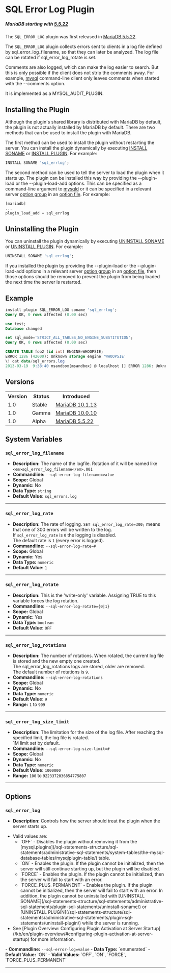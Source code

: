 # SQL Error Log Plugin

##### MariaDB starting with [5.5.22](/kb/en/mariadb-5522-release-notes/)

The `SQL_ERROR_LOG` plugin was first released in [MariaDB 5.5.22](/kb/en/mariadb-5522-release-notes/).

The `SQL_ERROR_LOG` plugin collects errors sent to clients in a log file defined by <a undefined>sql_error_log_filename</a>, so that they can later be analyzed. The log file can be rotated if <a undefined>sql_error_log_rotate</a> is set.

Comments are also logged, which can make the log easier to search. But this is only possible if the client does not strip the comments away. For example, [mysql](/clients-utilities/mysql-client/mysql-command-line-client/) command-line client only leaves comments when started with the <a undefined>--comments</a> option.

It is implemented as a <a undefined>MYSQL_AUDIT_PLUGIN</a>.

## Installing the Plugin

Although the plugin's shared library is distributed with MariaDB by default, the plugin is not actually installed by MariaDB by default. There are two methods that can be used to install the plugin with MariaDB.

The first method can be used to install the plugin without restarting the server. You can install the plugin dynamically by executing [INSTALL SONAME](/sql-statements-structure/sql-statements/administrative-sql-statements/plugin-sql-statements/install-soname/) or [INSTALL PLUGIN](/sql-statements-structure/sql-statements/administrative-sql-statements/plugin-sql-statements/install-plugin/). For example:

```sql
INSTALL SONAME 'sql_errlog';
```

The second method can be used to tell the server to load the plugin when it starts up. The plugin can be installed this way by providing the <a undefined>--plugin-load</a> or the <a undefined>--plugin-load-add</a> options. This can be specified as a command-line argument to [mysqld](/mariadb-administration/getting-installing-and-upgrading-mariadb/starting-and-stopping-mariadb/mysqld-options/) or it can be specified in a relevant server [option group](/kb/en/configuring-mariadb-with-option-files/#option-groups) in an [option file](/mariadb-administration/getting-installing-and-upgrading-mariadb/configuring-mariadb-with-option-files/). For example:

```sql
[mariadb]
...
plugin_load_add = sql_errlog
```

## Uninstalling the Plugin

You can uninstall the plugin dynamically by executing [UNINSTALL SONAME](/sql-statements-structure/sql-statements/administrative-sql-statements/plugin-sql-statements/uninstall-soname/) or [UNINSTALL PLUGIN](/sql-statements-structure/sql-statements/administrative-sql-statements/plugin-sql-statements/uninstall-plugin/). For example:

```sql
UNINSTALL SONAME 'sql_errlog';
```

If you installed the plugin by providing the <a undefined>--plugin-load</a> or the <a undefined>--plugin-load-add</a> options in a relevant server [option group](/kb/en/configuring-mariadb-with-option-files/#option-groups) in an [option file](/mariadb-administration/getting-installing-and-upgrading-mariadb/configuring-mariadb-with-option-files/), then those options should be removed to prevent the plugin from being loaded the next time the server is restarted.

## Example

```sql
install plugin SQL_ERROR_LOG soname 'sql_errlog';
Query OK, 0 rows affected (0.00 sec)

use test;
Database changed

set sql_mode='STRICT_ALL_TABLES,NO_ENGINE_SUBSTITUTION';
Query OK, 0 rows affected (0.00 sec)

CREATE TABLE foo2 (id int) ENGINE=WHOOPSIE;
ERROR 1286 (42000): Unknown storage engine 'WHOOPSIE'
\! cat data/sql_errors.log
2013-03-19  9:38:40 msandbox[msandbox] @ localhost [] ERROR 1286: Unknown storage engine 'WHOOPSIE' : CREATE TABLE foo2 (id int) ENGINE=WHOOPSIE
```

## Versions

<table><tbody><tr><th>Version</th><th>Status</th><th>Introduced</th></tr>
<tr><td>1.0</td><td>Stable</td><td><a href="/kb/en/mariadb-10113-release-notes/">MariaDB 10.1.13</a></td></tr>
<tr><td>1.0</td><td>Gamma</td><td><a href="/kb/en/mariadb-10010-release-notes/">MariaDB 10.0.10</a></td></tr>
<tr><td>1.0</td><td>Alpha</td><td><a href="/kb/en/mariadb-5522-release-notes/">MariaDB 5.5.22</a></td></tr>
</tbody></table>

## System Variables

### `sql_error_log_filename`

- <strong>Description:</strong> The name of the logfile. Rotation of it will be named like `<em>sql_error_log_filename</em>.001`
- <strong>Commandline:</strong> <code class="fixed" style="white-space:pre-wrap">--sql-error-log-filename=value</code>
- <strong>Scope:</strong> Global
- <strong>Dynamic:</strong> No
- <strong>Data Type:</strong> `string`
- <strong>Default Value:</strong> `sql_errors.log`

---

### `sql_error_log_rate`

- <strong>Description:</strong> The rate of logging. `SET sql_error_log_rate=300;` means that one of 300 errors will be written to the log.<br>If `sql_error_log_rate` is `0` the logging is disabled.<br>The default rate is `1` (every error is logged).
- <strong>Commandline:</strong> <code class="fixed" style="white-space:pre-wrap">--sql-error-log-rate=#</code>
- <strong>Scope:</strong> Global
- <strong>Dynamic:</strong> Yes
- <strong>Data Type:</strong> `numeric`
- <strong>Default Value:</strong> `1`

---

### `sql_error_log_rotate`

- <strong>Description:</strong> This is the 'write-only' variable. Assigning TRUE to this variable forces the log rotation.
- <strong>Commandline:</strong> <code class="fixed" style="white-space:pre-wrap">--sql-error-log-rotate={0|1}</code>
- <strong>Scope:</strong> Global
- <strong>Dynamic:</strong> Yes
- <strong>Data Type:</strong> `boolean`
- <strong>Default Value:</strong> `OFF`

---

### `sql_error_log_rotations`

- <strong>Description:</strong> The number of rotations. When rotated, the current log file is stored and the new empty one created.<br>The sql_error_log_rotations logs are stored, older are removed.<br>The default number of  rotations is `9`.
- <strong>Commandline:</strong> <code class="fixed" style="white-space:pre-wrap">--sql-error-log-rotations</code>
- <strong>Scope:</strong> Global
- <strong>Dynamic:</strong> No
- <strong>Data Type:</strong> `numeric`
- <strong>Default Value:</strong> `9`
- <strong>Range:</strong> `1` to `999`

---

### `sql_error_log_size_limit`

- <strong>Description:</strong> The limitation for the size of the log file. After reaching the specified limit, the log file is rotated.<br>1M limit set by default.
- <strong>Commandline:</strong> <code class="fixed" style="white-space:pre-wrap">--sql-error-log-size-limit=#</code>
- <strong>Scope:</strong> Global
- <strong>Dynamic:</strong> No
- <strong>Data Type:</strong> `numeric`
- <strong>Default Value:</strong> `1000000`
- <strong>Range:</strong> `100` to `9223372036854775807`

---

## Options

### `sql_error_log`

- <strong>Description:</strong> Controls how the server should treat the plugin when the server starts up.
<ul start="1"><li>Valid values are:
<ul start="1"><li>`OFF` - Disables the plugin without removing it from the [mysql.plugins](/sql-statements-structure/sql-statements/administrative-sql-statements/system-tables/the-mysql-database-tables/mysqlplugin-table/) table.
</li><li>`ON` - Enables the plugin. If the plugin cannot be initialized, then the server will still continue starting up, but the plugin will be disabled.
</li><li>`FORCE` - Enables the plugin. If the plugin cannot be initialized, then the server will fail to start with an error.
</li><li>`FORCE_PLUS_PERMANENT` - Enables the plugin. If the plugin cannot be initialized, then the server will fail to start with an error. In addition, the plugin cannot be uninstalled with [UNINSTALL SONAME](/sql-statements-structure/sql-statements/administrative-sql-statements/plugin-sql-statements/uninstall-soname/) or [UNINSTALL PLUGIN](/sql-statements-structure/sql-statements/administrative-sql-statements/plugin-sql-statements/uninstall-plugin/) while the server is running.
</li></ul>
</li><li>See [Plugin Overview: Configuring Plugin Activation at Server Startup](/kb/en/plugin-overview/#configuring-plugin-activation-at-server-startup) for more information.
</li></ul>
- <strong>Commandline:</strong> <code class="fixed" style="white-space:pre-wrap">--sql-error-log=value</code>
- <strong>Data Type:</strong> `enumerated`
- <strong>Default Value:</strong> `ON`
- <strong>Valid Values:</strong> `OFF`, `ON`, `FORCE`, `FORCE_PLUS_PERMANENT`

---